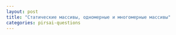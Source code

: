 ```yaml
---
layout: post
title: "Статические массивы, одномерные и многомерные массивы"
categories: pirsai-questions
---
```


